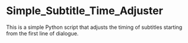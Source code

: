 # Simple_Subtitle_Time_Adjuster
This is a simple Python script that adjusts the timing of subtitles starting from the first line of dialogue.
